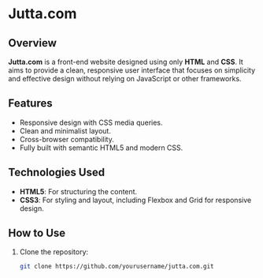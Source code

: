 # Jutta.com

## Overview

**Jutta.com** is a front-end website designed using only **HTML** and **CSS**. It aims to provide a clean, responsive user interface that focuses on simplicity and effective design without relying on JavaScript or other frameworks.

## Features

- Responsive design with CSS media queries.
- Clean and minimalist layout.
- Cross-browser compatibility.
- Fully built with semantic HTML5 and modern CSS.

## Technologies Used

- **HTML5**: For structuring the content.
- **CSS3**: For styling and layout, including Flexbox and Grid for responsive design.

## How to Use

1. Clone the repository:
   ```bash
   git clone https://github.com/yourusername/jutta.com.git
